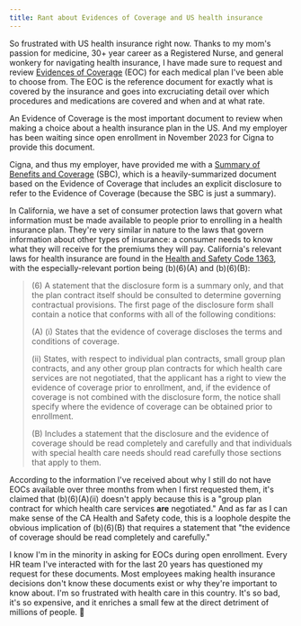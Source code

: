 ```yaml
---
title: Rant about Evidences of Coverage and US health insurance
---
```


So frustrated with US health insurance right now. Thanks to my mom's passion for medicine, 30+ year career as a Registered Nurse, and general wonkery for navigating health insurance, I have made sure to request and review [Evidences of Coverage][eoc] (EOC) for each medical plan I've been able to choose from. The EOC is the reference document for exactly what is covered by the insurance and goes into excruciating detail over which procedures and medications are covered and when and at what rate.

An Evidence of Coverage is the most important document to review when making a choice about a health insurance plan in the US. And my employer has been waiting since open enrollment in November 2023 for Cigna to provide this document.

Cigna, and thus my employer, have provided me with a [Summary of Benefits and Coverage][sbc] (SBC), which is a heavily-summarized document based on the Evidence of Coverage that includes an explicit disclosure to refer to the Evidence of Coverage (because the SBC is just a summary).

In California, we have a set of consumer protection laws that govern what information must be made available to people prior to enrolling in a health insurance plan. They're very similar in nature to the laws that govern information about other types of insurance: a consumer needs to know what they will receive for the premiums they will pay. California's relevant laws for health insurance are found in the [Health and Safety Code 1363][hsc1363], with the especially-relevant portion being (b)(6)(A) and (b)(6)(B):

> (6) A statement that the disclosure form is a summary only, and that the plan contract itself should be consulted to determine governing contractual provisions. The first page of the disclosure form shall contain a notice that conforms with all of the following conditions:
>
> (A) (i) States that the evidence of coverage discloses the terms and conditions of coverage.
>
> (ii) States, with respect to individual plan contracts, small group plan contracts, and any other group plan contracts for which health care services are not negotiated, that the applicant has a right to view the evidence of coverage prior to enrollment, and, if the evidence of coverage is not combined with the disclosure form, the notice shall specify where the evidence of coverage can be obtained prior to enrollment.
>
> (B) Includes a statement that the disclosure and the evidence of coverage should be read completely and carefully and that individuals with special health care needs should read carefully those sections that apply to them.

According to the information I've received about why I still do not have EOCs available over three months from when I first requested them, it's claimed that (b)(6)(A)(ii) doesn't apply because this is a "group plan contract for which health care services **are** negotiated." And as far as I can make sense of the CA Health and Safety code, this is a loophole despite the obvious implication of (b)(6)(B) that requires a statement that "the evidence of coverage should be read completely and carefully."

I know I'm in the minority in asking for EOCs during open enrollment. Every HR team I've interacted with for the last 20 years has questioned my request for these documents. Most employees making health insurance decisions don't know these documents exist or why they're important to know about. I'm so frustrated with health care in this country. It's so bad, it's so expensive, and it enriches a small few at the direct detriment of millions of people. 🤬

[eoc]: https://www.insurance.ca.gov/01-consumers/110-health/30-have/understand-policy.cfm
[sbc]: https://www.insurance.ca.gov/0250-insurers/0300-insurers/0100-applications/hpab/SBC-Translated-Templates.cfm
[hsc1363]: https://leginfo.legislature.ca.gov/faces/codes_displaySection.xhtml?lawCode=HSC&sectionNum=1363.
